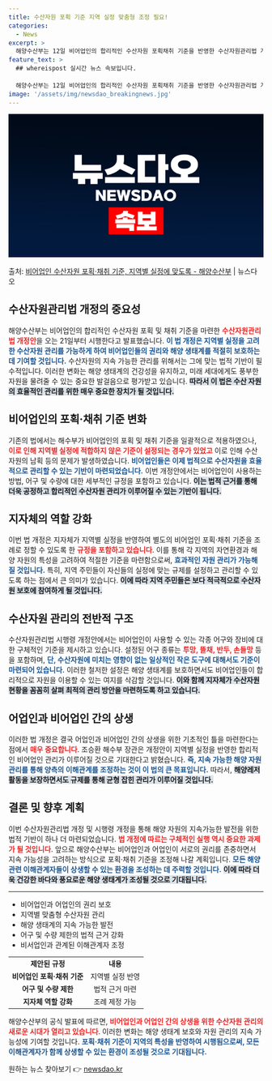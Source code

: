 ```yaml
---
title: 수산자원 포획 기준 지역 실정 맞춤형 조정 필요!
categories:
  - News
excerpt: >
  해양수산부는 12일 비어업인의 합리적인 수산자원 포획채취 기준을 반영한 수산자원관리법 개정안을 오는 21일부…
feature_text: >
  ## whereispost 실시간 뉴스 속보입니다.

  해양수산부는 12일 비어업인의 합리적인 수산자원 포획채취 기준을 반영한 수산자원관리법 개정안을 오는 21일부…
image: '/assets/img/newsdao_breakingnews.jpg'
---
```


![뉴스다오 속보](/assets/img/newsdao_breakingnews.jpg)

<p>출처: <a href="https://newsdao.kr/2781" rel="dofollow">비어업인 수산자원 포획·채취 기준, 지역별 실정에 맞도록 - 해양수산부</a> | 뉴스다오</p>

<h2 data-ke-size="size26">수산자원관리법 개정의 중요성</h2>
<p data-ke-size="size16"></p>
해양수산부는 비어업인의 합리적인 수산자원 포획 및 채취 기준을 마련한 <b><span style="color: #ee2323;">수산자원관리법 개정안</span></b>을 오는 21일부터 시행한다고 발표했습니다. <b><span style="color: #1a5490;">이 법 개정은 지역별 실정을 고려한 수산자원 관리를 가능하게 하여 비어업인들의 권리와 해양 생태계를 적절히 보호하는 데 기여할 것입니다.</span></b> 수산자원의 지속 가능한 관리를 위해서는 그에 맞는 법적 기반이 필수적입니다. 이러한 변화는 해양 생태계의 건강성을 유지하고, 미래 세대에게도 풍부한 자원을 물려줄 수 있는 중요한 발걸음으로 평가받고 있습니다. <b><span style="background-color: #21538527;">따라서 이 법은 수산 자원의 효율적인 관리를 위한 매우 중요한 장치가 될 것입니다.</span></b>

<p data-ke-size="size16"></p>
<h2 data-ke-size="size26">비어업인의 포획·채취 기준 변화</h2>
<p data-ke-size="size16"></p>
기존의 법에서는 해수부가 비어업인의 포획 및 채취 기준을 일괄적으로 적용하였으나, <b><span style="color: #ee2323;">이로 인해 지역별 실정에 적합하지 않은 기준이 설정되는 경우가 있었고</span></b> 이로 인해 수산자원의 남획 등의 문제가 발생하였습니다. <b><span style="color: #1a5490;">비어업인들은 이제 법적으로 수산자원을 효율적으로 관리할 수 있는 기반이 마련되었습니다.</span></b> 이번 개정안에서는 비어업인이 사용하는 방법, 어구 및 수량에 대한 세부적인 규정을 포함하고 있습니다. <b><span style="background-color: #21538527;">이는 법적 근거를 통해 더욱 공정하고 합리적인 수산자원 관리가 이루어질 수 있는 기반이 됩니다.</span></b>

<p data-ke-size="size16"></p>
<h2 data-ke-size="size26">지자체의 역할 강화</h2>
<p data-ke-size="size16"></p>
이번 법 개정은 지자체가 지역별 실정을 반영하여 별도의 비어업인 포획·채취 기준을 조례로 정할 수 있도록 한 <b><span style="color: #ee2323;">규정을 포함하고 있습니다</span></b>. 이를 통해 각 지역의 자연환경과 해양 자원의 특성을 고려하여 적절한 기준을 마련함으로써, <b><span style="color: #1a5490;">효과적인 자원 관리가 가능해질 것입니다.</span></b> 특히, 지역 주민들이 자신들의 실정에 맞는 규제를 설정하고 관리할 수 있도록 하는 점에서 큰 의미가 있습니다. <b><span style="background-color: #21538527;">이에 따라 지역 주민들은 보다 적극적으로 수산자원 보호에 참여하게 될 것입니다.</span></b>

<p data-ke-size="size16"></p>
<h2 data-ke-size="size26">수산자원 관리의 전반적 구조</h2>
<p data-ke-size="size16"></p>
수산자원관리법 시행령 개정안에서는 비어업인이 사용할 수 있는 각종 어구와 장비에 대한 구체적인 기준을 제시하고 있습니다. 설정된 어구 종류는 <b><span style="color: #ee2323;">투망, 뜰채, 반두, 손들망</span></b> 등을 포함하며, <b><span style="color: #1a5490;">단, 수산자원에 미치는 영향이 없는 일상적인 작은 도구에 대해서도 기준이 마련되어 있습니다.</span></b> 이러한 철저한 설정은 해양 생태계를 보호하면서도 비어업인들이 합리적으로 자원을 이용할 수 있는 여지를 삭감할 것입니다. <b><span style="background-color: #21538527;">이와 함께 지자체가 수산자원 현황을 꼼꼼히 살펴 최적의 관리 방안을 마련하도록 하고 있습니다.</span></b>

<p data-ke-size="size16"></p>
<h2 data-ke-size="size26">어업인과 비어업인 간의 상생</h2>
<p data-ke-size="size16"></p>
이러한 법 개정은 결국 어업인과 비어업인 간의 상생을 위한 기초적인 틀을 마련한다는 점에서 <b><span style="color: #ee2323;">매우 중요합니다</span></b>. 조승환 해수부 장관은 개정안이 지역별 실정을 반영한 합리적인 비어업인 관리가 이루어질 것으로 기대한다고 밝혔습니다. <b><span style="color: #1a5490;">즉, 지속 가능한 해양 자원 관리를 통해 양측의 이해관계를 조정하는 것이 이 법의 큰 목표입니다.</span></b> 따라서, <b><span style="background-color: #21538527;">해양레저 활동을 보장하면서도 규제를 통해 균형 잡힌 관리가 이루어질 것입니다.</span></b>

<p data-ke-size="size16"></p>
<h2 data-ke-size="size26">결론 및 향후 계획</h2>
<p data-ke-size="size16"></p>
이번 수산자원관리법 개정 및 시행령 개정을 통해 해양 자원의 지속가능한 발전을 위한 법적 기반이 하나 더 마련되었습니다. <b><span style="color: #ee2323;">법 개정에 따르는 구체적인 실행 역시 중요한 과제가 될 것입니다</span></b>. 앞으로 해양수산부는 비어업인과 어업인이 서로의 권리를 존중하면서 지속 가능성을 고려하는 방식으로 포획·채취 기준을 조정해 나갈 계획입니다. <b><span style="color: #1a5490;">모든 해양 관련 이해관계자들이 상생할 수 있는 환경을 조성하는 데 주력할 것입니다.</span></b> <b><span style="background-color: #21538527;">이에 따라 더욱 건강한 바다와 풍요로운 해양 생태계가 조성될 것으로 기대됩니다.</span></b>

<p data-ke-size="size16"></p>
<hr>
<ul>
    <li>비어업인과 어업인의 권리 보호</li>
    <li>지역별 맞춤형 수산자원 관리</li>
    <li>해양 생태계의 지속 가능한 발전</li>
    <li>어구 및 수량 제한의 법적 근거 강화</li>
    <li>비서업인과 관계된 이해관계자 조정</li>
</ul>
<p data-ke-size="size16"></p>

<p data-ke-size="size16"></p>
<table style="width: 100%; border-collapse: collapse;">
    <tr>
        <td style="text-align: center; height: 17px;"><b>제안된 규정</b></td>
        <td style="text-align: center; height: 17px;"><b>내용</b></td>
    </tr>
    <tr>
        <td style="text-align: center; height: 17px;"><b>비어업인 포획·채취 기준</b></td>
        <td style="text-align: center; height: 17px;">지역별 실정 반영</td>
    </tr>
    <tr>
        <td style="text-align: center; height: 17px;"><b>어구 및 수량 제한</b></td>
        <td style="text-align: center; height: 17px;">법적 근거 마련</td>
    </tr>
    <tr>
        <td style="text-align: center; height: 17px;"><b>지자체 역할 강화</b></td>
        <td style="text-align: center; height: 17px;">조례 제정 가능</td>
    </tr>
</table>
<p data-ke-size="size16"></p>

<p data-ke-size="size16"></p>
해양수산부의 공식 발표에 따르면, <b><span style="color: #ee2323;">비어업인과 어업인 간의 상생을 위한 수산자원 관리의 새로운 시대가 열리고 있습니다</span></b>. 이러한 변화는 해양 생태계 보호와 자원 관리의 지속 가능성에 기여할 것입니다. <b><span style="color: #1a5490;">포획·채취 기준이 지역의 특성을 반영하여 시행됨으로써, 모든 이해관계자가 함께 상생할 수 있는 환경이 조성될 것으로 기대됩니다.</span></b>  

원하는 뉴스 찾아보기 👉 <a href="https://newsdao.kr" rel="dofollow">newsdao.kr</a>


